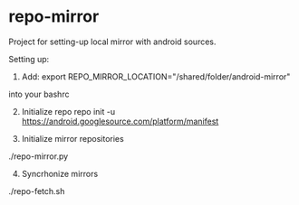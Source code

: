 # repo-mirror

Project for setting-up local mirror with android sources.

Setting up:

1) Add:
export REPO_MIRROR_LOCATION="/shared/folder/android-mirror"

into your bashrc

2) Initialize repo
repo init -u https://android.googlesource.com/platform/manifest


3) Initialize mirror repositories

./repo-mirror.py


4) Syncrhonize mirrors

./repo-fetch.sh
